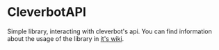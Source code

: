# CleverbotAPI
Simple library, interacting with cleverbot's api.
You can find information about the usage of the library in [it's wiki](https://github.com/Jqmey/cleverbot-api/wiki).